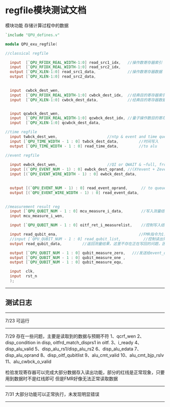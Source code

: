 regfile模块测试文档
===

模块功能
存储计算过程中的数据
```verilog
`include "QPU_defines.v"

module QPU_exu_regfile(

//classical regfile

  input  [`QPU_RFIDX_REAL_WIDTH-1:0] read_src1_idx,   //操作数寄存器索引
  input  [`QPU_RFIDX_REAL_WIDTH-1:0] read_src2_idx,
  output [`QPU_XLEN-1:0] read_src1_data,              //操作数寄存器数据    
  output [`QPU_XLEN-1:0] read_src2_data,
  

  input  cwbck_dest_wen,                             
  input  [`QPU_RFIDX_REAL_WIDTH-1:0] cwbck_dest_idx,  //经典目的寄存器索引
  input  [`QPU_XLEN-1:0] cwbck_dest_data,             //经典目的寄存器数据


  input qcwbck_dest_wen,                          
  input  [`QPU_RFIDX_REAL_WIDTH-1:0] qcwbck_dest_idx, //量子操作数目的寄存器索引
  input  [`QPU_XLEN-1:0] qcwbck_dest_data,            

//time regfile
  input twbck_dest_wen,                      //ntp & event and time queue is not full ,from wbck
  input [`QPU_TIME_WIDTH - 1 : 0] twbck_dest_data,         //时间写入
  output [`QPU_TIME_WIDTH - 1 : 0] read_time_data,         //to alu

//event regfile
 
  input ewbck_dest_wen,                      //QI or QWAIT & ~full, from wbck
  input [(`QPU_EVENT_NUM - 1) : 0] ewbck_dest_oprand, //(XYevent + Zevent + measure_event)
  input [(`QPU_EVENT_WIRE_WIDTH - 1) : 0] ewbck_dest_data,
  

  output [(`QPU_EVENT_NUM - 1) : 0] read_event_oprand,      // to queue and alu
  output [(`QPU_EVENT_WIRE_WIDTH - 1) : 0] read_event_data,
  

//measurement result reg
  input [`QPU_QUBIT_NUM - 1 : 0] mcu_measure_i_data,        //写入测量结果
  input mcu_measure_i_wen,

  input [`QPU_QUBIT_NUM - 1 : 0] oitf_ret_i_measurelist,    //控制写入结果

  input read_qubit_ena,                                    //FMR指令为1，其余时刻均为0
  //input [`QPU_QUBIT_NUM - 1 : 0] read_qubit_list,          //控制读出列表,读出列表在rs1中，内部直连
  output read_qubit_data,         //返回测量结果，这里不存在正在写回的问题，因为如果正在写回，oitf中的qubitlist依旧为1，不可以派遣fmr指令,read_qubit_ena控制输出结果，会一直输出测量结果（加了mask）！只取一个比特的测量结果

  output [`QPU_QUBIT_NUM - 1 : 0] qubit_measure_zero,   ///发送给event_queue，做快反馈控制。只有当测量结果返回时，才可执行快反馈，因此无需要返回测量结果后立刻更改测量结果
  output [`QPU_QUBIT_NUM - 1 : 0] qubit_measure_one , 
  output [`QPU_QUBIT_NUM - 1 : 0] qubit_measure_equ,

  input  clk,
  input  rst_n
  );
```
---



测试日志
---
----------------
7/23
可运行

----------------
7/29
存在一些问题，主要是读取到的数据与预期不符
1、qcrf_wen 
2、disp_condition in disp, oitfrd_match_disprs1 in oitf.
3、i_ready
4、disp_alu_valid
5、disp_alu_rs1/disp_alu_rs2
6、disp_alu_edata
7、disp_alu_oprand
8、disp_oitf_qubitlist
9、alu_cmt_valid
10、alu_cmt_bjp_rslv
11、alu_cwbck_o_valid

检验发现寄存器可以完成大部分数据存入读出功能，部分的红线是正常现象，只要用到数据时不是红线即可
但是FMR好像无法正常读取数据

----------------
7/31
大部分功能可以正常执行，未发现明显错误

------------------